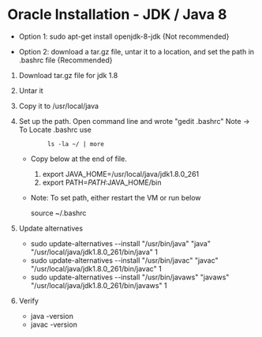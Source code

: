 # Oracle Installation - JDK / Java 8 

- Option 1: sudo apt-get install openjdk-8-jdk {Not recommended}
  
- Option 2: download a tar.gz file, untar it to a location,
	and set the path in .bashrc file {Recommended}

1. Download tar.gz file for jdk 1.8
2. Untar it 
3. Copy it to /usr/local/java
4. Set up the path. Open command line and wrote "gedit .bashrc"
      Note  -> To Locate .bashrc use  
               
			   ls -la ~/ | more


   - Copy below at the end of file.
   
		1. export JAVA_HOME=/usr/local/java/jdk1.8.0_261
		2. export PATH=$PATH:$JAVA_HOME/bin

   - Note: To set path, either restart the VM or run below

        source ~/.bashrc

5. Update alternatives

	- sudo update-alternatives --install "/usr/bin/java" "java" "/usr/local/java/jdk1.8.0_261/bin/java" 1
	- sudo update-alternatives --install "/usr/bin/javac" "javac" "/usr/local/java/jdk1.8.0_261/bin/javac" 1
    - sudo update-alternatives --install "/usr/bin/javaws" "javaws" "/usr/local/java/jdk1.8.0_261/bin/javaws" 1

6. Verify 

    - java -version
    - javac -version 	
	


 

   
	